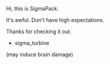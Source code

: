 Hi, this is SigmaPack.

It's awful. Don't have high expectations.

Thanks for checking it out.

- sigma_turbine 

(may induce brain damage)
